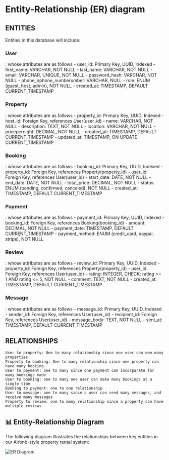 # Entity-Relationship (ER) diagram
## ENTITIES
Entities in this database will include:
###  User
 : whose attributes are as follows
        - user_id: Primary Key, UUID, Indexed
        - first_name: VARCHAR, NOT NULL
        - last_name: VARCHAR, NOT NULL
        - email: VARCHAR, UNIQUE, NOT NULL
        - password_hash: VARCHAR, NOT NULL
        - phone_nphone_numberumber: VARCHAR, NULL
        - role: ENUM (guest, host, admin), NOT NULL
        - created_at: TIMESTAMP, DEFAULT CURRENT_TIMESTAMP
### Property
 : whose attributes are as follows
        - property_id: Primary Key, UUID, Indexed
        - host_id: Foreign Key, references User(user_id)
        - name: VARCHAR, NOT NULL
        - description: TEXT, NOT NULL
        - location: VARCHAR, NOT NULL
        - pricepernight: DECIMAL, NOT NULL
        - created_at: TIMESTAMP, DEFAULT CURRENT_TIMESTAMP
        - updated_at: TIMESTAMP, ON UPDATE CURRENT_TIMESTAMP
### Booking
 : whose attributes are as follows
        - booking_id: Primary Key, UUID, Indexed
        - property_id: Foreign Key, references Property(property_id)
        - user_id: Foreign Key, references User(user_id)
        - start_date: DATE, NOT NULL
        - end_date: DATE, NOT NULL
        - total_price: DECIMAL, NOT NULL
        - status: ENUM (pending, confirmed, canceled), NOT NULL
        - created_at: TIMESTAMP, DEFAULT CURRENT_TIMESTAMP
### Payment
 : whose attributes are as follows
        - payment_id: Primary Key, UUID, Indexed
        - booking_id: Foreign Key, references Booking(booking_id)
        - amount: DECIMAL, NOT NULL
        - payment_date: TIMESTAMP, DEFAULT CURRENT_TIMESTAMP
        - payment_method: ENUM (credit_card, paypal, stripe), NOT NULL
### Review
  : whose attributes are as follows
        - review_id: Primary Key, UUID, Indexed
        - property_id: Foreign Key, references Property(property_id)
        - user_id: Foreign Key, references User(user_id)
        - rating: INTEGER, CHECK: rating >= 1 AND rating <= 5, NOT NULL
        - comment: TEXT, NOT NULL
        - created_at: TIMESTAMP, DEFAULT CURRENT_TIMESTAMP
### Message
 : whose attributes are as follows
        - message_id: Primary Key, UUID, Indexed
        - sender_id: Foreign Key, references User(user_id)
        - recipient_id: Foreign Key, references User(user_id)
        - message_body: TEXT, NOT NULL
        - sent_at: TIMESTAMP, DEFAULT CURRENT_TIMESTAMP


## RELATIONSHIPS
    User to property: One to many relationship since one user can own many properties
    Property to booking: One to many relationship since one property can have many booking
    User to payment: one to many since one payment can incorparate for many bookings made
    User to booking: one to many one user can make many bookings at a single time
    Booking to payment: one to one relationship
    User to message: one to many since a user can send many messages, and receive many messages
    Property to review: one to many relationship since a property can have multiple reviews


## 📊 Entity-Relationship Diagram

The following diagram illustrates the relationships between key entities in our Airbnb-style property rental system:

![ER Diagram](ERDairbnbdatabase.drawio)
